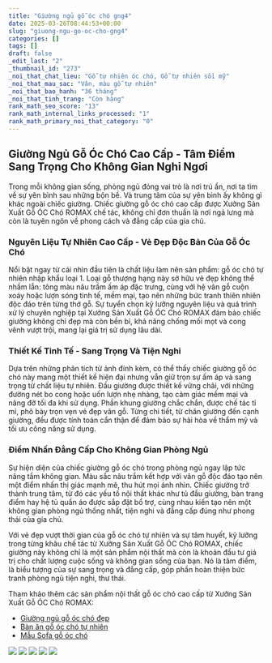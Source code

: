 ```yaml
---
title: "Giường ngủ gỗ óc chó gng4"
date: 2025-03-26T08:44:53+00:00
slug: "giuong-ngu-go-oc-cho-gng4"
categories: []
tags: []
draft: false
_edit_last: "2"
_thumbnail_id: "273"
_noi_that_chat_lieu: "Gỗ tự nhiên óc chó, Gỗ tự nhiên sồi mỹ"
_noi_that_mau_sac: "Vân, màu gỗ tự nhiên"
_noi_that_bao_hanh: "36 tháng"
_noi_that_tinh_trang: "Còn hàng"
rank_math_seo_score: "13"
rank_math_internal_links_processed: "1"
rank_math_primary_noi_that_category: "0"
---
```

## Giường Ngủ Gỗ Óc Chó Cao Cấp - Tâm Điểm Sang Trọng Cho Không Gian Nghỉ Ngơi

Trong mỗi không gian sống, phòng ngủ đóng vai trò là nơi trú ẩn, nơi ta tìm về sự yên bình sau những bộn bề. Và trung tâm của sự yên bình ấy không gì khác ngoài chiếc giường. Chiếc giường gỗ óc chó cao cấp được Xưởng Sản Xuất Gỗ ÓC Chó ROMAX chế tác, không chỉ đơn thuần là nơi ngả lưng mà còn là tuyên ngôn về phong cách và đẳng cấp của gia chủ.

### Nguyên Liệu Tự Nhiên Cao Cấp - Vẻ Đẹp Độc Bản Của Gỗ Óc Chó

Nổi bật ngay từ cái nhìn đầu tiên là chất liệu làm nên sản phẩm: gỗ óc chó tự nhiên nhập khẩu loại 1. Loại gỗ thượng hạng này sở hữu vẻ đẹp không thể nhầm lẫn: tông màu nâu trầm ấm áp đặc trưng, cùng với hệ vân gỗ cuộn xoáy hoặc lượn sóng tinh tế, mềm mại, tạo nên những bức tranh thiên nhiên độc đáo trên từng thớ gỗ. Sự tuyển chọn kỹ lưỡng nguyên liệu và quá trình xử lý chuyên nghiệp tại Xưởng Sản Xuất Gỗ ÓC Chó ROMAX đảm bảo chiếc giường không chỉ đẹp mà còn bền bỉ, khả năng chống mối mọt và cong vênh vượt trội, mang lại giá trị sử dụng lâu dài.

### Thiết Kế Tinh Tế - Sang Trọng Và Tiện Nghi

Dựa trên những phân tích từ ảnh đính kèm, có thể thấy chiếc giường gỗ óc chó này mang một thiết kế hiện đại nhưng vẫn giữ trọn sự ấm áp và sang trọng từ chất liệu tự nhiên. Đầu giường được thiết kế vững chãi, với những đường nét bo cong hoặc uốn lượn nhẹ nhàng, tạo cảm giác mềm mại và nâng đỡ tối đa khi sử dụng. Phần khung giường chắc chắn, được chế tác tỉ mỉ, phô bày trọn vẹn vẻ đẹp vân gỗ. Từng chi tiết, từ chân giường đến cạnh giường, đều được tính toán cẩn thận để đảm bảo sự hài hòa về thẩm mỹ và tối ưu công năng sử dụng.

### Điểm Nhấn Đẳng Cấp Cho Không Gian Phòng Ngủ

Sự hiện diện của chiếc giường gỗ óc chó trong phòng ngủ ngay lập tức nâng tầm không gian. Màu sắc nâu trầm kết hợp với vân gỗ độc đáo tạo nên một điểm nhấn thị giác mạnh mẽ, thu hút mọi ánh nhìn. Chiếc giường trở thành trung tâm, từ đó các yếu tố nội thất khác như tủ đầu giường, bàn trang điểm hay hệ tủ quần áo được sắp đặt bổ trợ, cùng nhau kiến tạo nên một không gian phòng ngủ thống nhất, tiện nghi và đẳng cấp đúng như phong thái của gia chủ.

Với vẻ đẹp vượt thời gian của gỗ óc chó tự nhiên và sự tâm huyết, kỹ lưỡng trong từng khâu chế tác từ Xưởng Sản Xuất Gỗ ÓC Chó ROMAX, chiếc giường này không chỉ là một sản phẩm nội thất mà còn là khoản đầu tư giá trị cho chất lượng cuộc sống và không gian sống của bạn. Nó là tâm điểm, là biểu tượng của sự sang trọng và đẳng cấp, góp phần hoàn thiện bức tranh phòng ngủ tiện nghi, thư thái.

Tham khảo thêm các sản phẩm nội thất gỗ óc chó cao cấp từ Xưởng Sản Xuất Gỗ ÓC Chó ROMAX:

* [Giường ngủ gỗ óc chó đẹp](https://romax.vn/danh-muc/phong-ngu/giuong-go-oc-cho/)
* [Bàn ăn gỗ óc chó tự nhiên](https://romax.vn/danh-muc/phong-bep/ban-an-go-oc-cho/)
* [Mẫu Sofa gỗ óc chó](https://romax.vn/danh-muc/phong-khach/sofa-go-oc-cho/)

![](https://romax.vn/wp-content/uploads/2025/03/giuong-ngu-go-oc-cho-gng4-00-20-1280x985.webp) ![](https://romax.vn/wp-content/uploads/2025/03/giuong-ngu-go-oc-cho-gng4-00-21-1280x985.webp) ![](https://romax.vn/wp-content/uploads/2025/03/giuong-ngu-go-oc-cho-gng4-00-22-1280x985.webp) ![](https://romax.vn/wp-content/uploads/2025/03/giuong-ngu-go-oc-cho-gng4-00-18-1280x985.webp) ![](https://romax.vn/wp-content/uploads/2025/03/giuong-ngu-go-oc-cho-gng4-00-19-1280x985.webp)